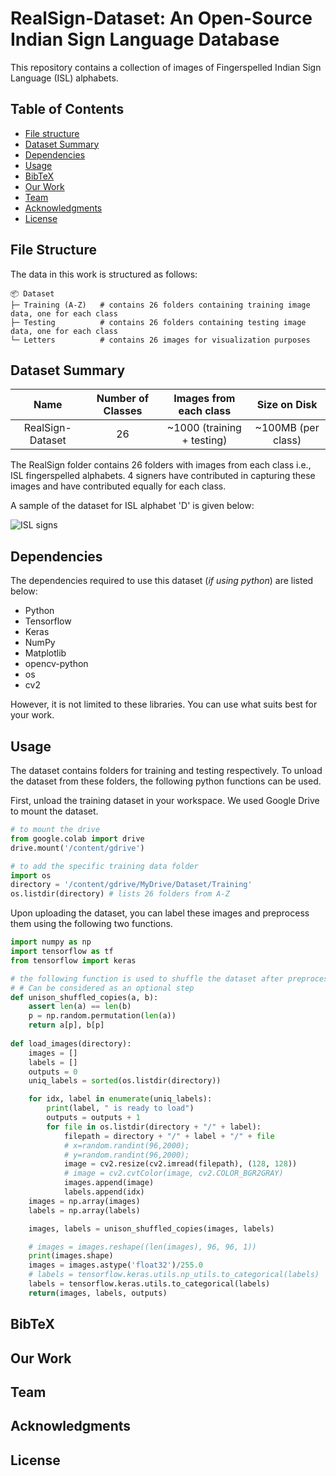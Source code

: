 # RealSign-Dataset: An Open-Source Indian Sign Language Database
This repository contains a collection of images of Fingerspelled Indian Sign Language (ISL) alphabets.
  
## Table of Contents
 
- [File structure](#file-structure)
- [Dataset Summary](#dataset-summary) 
- [Dependencies](#dependencies)
- [Usage](#usage)
- [BibTeX](#bibtex)
- [Our Work](#our-work)
- [Team](#team)
- [Acknowledgments](#acknowledgments)
- [License](#license)
  
   
## File Structure

The data in this work is structured as follows:

```
📦 Dataset
├─ Training (A-Z)   # contains 26 folders containing training image data, one for each class 
├─ Testing          # contains 26 folders containing testing image data, one for each class 
└─ Letters          # contains 26 images for visualization purposes
```

## Dataset Summary


|       Name       | Number of Classes |   Images from each class   |    Size on Disk    |
|:----------------:|:-----------------:|:--------------------------:|:------------------:|
| RealSign-Dataset |         26        | ~1000 (training + testing) | ~100MB (per class) |

The RealSign folder contains 26 folders with images from each class i.e., ISL fingerspelled alphabets. 4 signers have contributed in capturing these images and have contributed equally for each class.

A sample of the dataset for ISL alphabet 'D' is given below:

![ISL signs](https://user-images.githubusercontent.com/56569120/235040509-5a08605a-673e-4139-92a9-aa82bf706b36.png)

## Dependencies
The dependencies required to use this dataset (_if using python_) are listed below:
- Python
- Tensorflow
- Keras
- NumPy 
- Matplotlib
- opencv-python
- os
- cv2

However, it is not limited to these libraries. You can use what suits best for your work.
  
  
## Usage
The dataset contains folders for training and testing respectively. To unload the dataset from these folders, the following python functions can be used.

First, unload the training dataset in your workspace. We used Google Drive to mount the dataset.

```python
# to mount the drive
from google.colab import drive
drive.mount('/content/gdrive')

# to add the specific training data folder
import os
directory = '/content/gdrive/MyDrive/Dataset/Training'
os.listdir(directory) # lists 26 folders from A-Z
```

Upon uploading the dataset, you can label these images and preprocess them using the following two functions.

```python
import numpy as np
import tensorflow as tf
from tensorflow import keras

# the following function is used to shuffle the dataset after preprocessing
# # Can be considered as an optional step
def unison_shuffled_copies(a, b):
    assert len(a) == len(b)
    p = np.random.permutation(len(a))
    return a[p], b[p]
    
def load_images(directory):
    images = []
    labels = []
    outputs = 0
    uniq_labels = sorted(os.listdir(directory))

    for idx, label in enumerate(uniq_labels):
        print(label, " is ready to load")
        outputs = outputs + 1
        for file in os.listdir(directory + "/" + label):
            filepath = directory + "/" + label + "/" + file
            # x=random.randint(96,2000);
            # y=random.randint(96,2000);
            image = cv2.resize(cv2.imread(filepath), (128, 128))
            # image = cv2.cvtColor(image, cv2.COLOR_BGR2GRAY)
            images.append(image)
            labels.append(idx)
    images = np.array(images)
    labels = np.array(labels)

    images, labels = unison_shuffled_copies(images, labels)

    # images = images.reshape((len(images), 96, 96, 1))
    print(images.shape)
    images = images.astype('float32')/255.0
    # labels = tensorflow.keras.utils.np_utils.to_categorical(labels)
    labels = tensorflow.keras.utils.to_categorical(labels)
    return(images, labels, outputs)
```


## BibTeX



## Our Work


## Team


## Acknowledgments


## License
